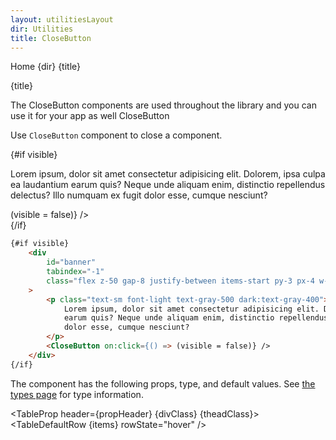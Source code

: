 ```yaml
---
layout: utilitiesLayout
dir: Utilities
title: CloseButton
---
```


<script>
	import {
		Htwo,
		ExampleDiv,
		GitHubSource,
		CompoDescription,
		TableProp,
		TableDefaultRow
	} from '../utils';
	import { Breadcrumb, BreadcrumbItem, CloseButton, Label, Checkbox, Heading, A } from '$lib';
	export let visible = true;

	import componentProps from '../props/CloseButton.json';
	// Props table
	let items = componentProps.props;
	let propHeader = ['Name', 'Type', 'Default'];
	let divClass = 'w-full relative overflow-x-auto shadow-md sm:rounded-lg py-4';
	let theadClass = 'text-xs text-gray-700 uppercase bg-gray-50 dark:bg-gray-700 dark:text-white';
</script>

<Breadcrumb class="pb-8">
  <BreadcrumbItem href="/" home >Home</BreadcrumbItem>
  <BreadcrumbItem>{dir}</BreadcrumbItem>
  <BreadcrumbItem>{title}</BreadcrumbItem>
</Breadcrumb>

<Heading class="mb-2" tag="h1" customSize="text-3xl">{title}</Heading>

<CompoDescription>
The CloseButton components are used throughout the library and you can use it for your app as well
</CompoDescription>

<ExampleDiv>
	<GitHubSource href="utils/CloseButton.svelte">CloseButton</GitHubSource>
</ExampleDiv>

<Htwo label="CloseButton" />

Use `CloseButton` component to close a component.

<ExampleDiv>
	{#if visible}
		<div
			id="banner"
			tabindex="-1"
			class="flex z-50 gap-8 justify-between items-start py-3 px-4 w-full bg-gray-50 border border-b border-gray-200 sm:items-center dark:border-gray-700 lg:py-4 dark:bg-gray-800"
		>
			<p class="text-sm font-light text-gray-500 dark:text-gray-400">
				Lorem ipsum, dolor sit amet consectetur adipisicing elit. Dolorem, ipsa culpa ea laudantium
				earum quis? Neque unde aliquam enim, distinctio repellendus delectus? Illo numquam ex fugit
				dolor esse, cumque nesciunt?
			</p>
			<CloseButton on:click={() => (visible = false)} />
		</div>
	{/if}
</ExampleDiv>

```html
{#if visible}
	<div
		id="banner"
		tabindex="-1"
		class="flex z-50 gap-8 justify-between items-start py-3 px-4 w-full bg-gray-50 border border-b border-gray-200 sm:items-center dark:border-gray-700 lg:py-4 dark:bg-gray-800"
	>
		<p class="text-sm font-light text-gray-500 dark:text-gray-400">
			Lorem ipsum, dolor sit amet consectetur adipisicing elit. Dolorem, ipsa culpa ea laudantium
			earum quis? Neque unde aliquam enim, distinctio repellendus delectus? Illo numquam ex fugit
			dolor esse, cumque nesciunt?
		</p>
		<CloseButton on:click={() => (visible = false)} />
	</div>
{/if}
```

<Htwo label="Props" />

The component has the following props, type, and default values. 
See <A class="hover:underline" href="/pages/types">the types page</A>
for type information.

<TableProp header={propHeader} {divClass} {theadClass}>
	<TableDefaultRow {items} rowState="hover" />
</TableProp>
